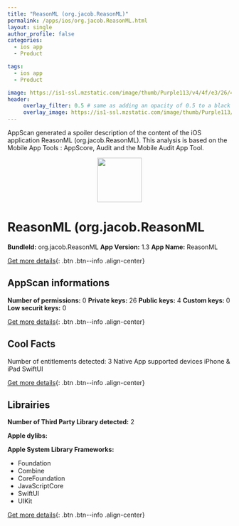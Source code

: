 ```yaml
---
title: "ReasonML (org.jacob.ReasonML)"
permalink: /apps/ios/org.jacob.ReasonML.html
layout: single
author_profile: false
categories: 
  - ios app 
  - Product 

tags: 
  - ios app 
  - Product 

image: https://is1-ssl.mzstatic.com/image/thumb/Purple113/v4/4f/e3/26/4fe326e6-44f1-8ff1-d78b-b88e9d91ed7b/AppIcon-1x_U007emarketing-0-7-0-85-220.png/512x512bb.jpg
header: 
     overlay_filter: 0.5 # same as adding an opacity of 0.5 to a black background
     overlay_image: https://is1-ssl.mzstatic.com/image/thumb/Purple113/v4/4f/e3/26/4fe326e6-44f1-8ff1-d78b-b88e9d91ed7b/AppIcon-1x_U007emarketing-0-7-0-85-220.png/512x512bb.jpg
---
```

AppScan generated a spoiler description of the content of the iOS application ReasonML (org.jacob.ReasonML). This analysis is based on the Mobile App Tools : AppScore, Audit and the Mobile Audit App Tool.

  
  
<div style="text-align: center;"><img src="https://is1-ssl.mzstatic.com/image/thumb/Purple113/v4/4f/e3/26/4fe326e6-44f1-8ff1-d78b-b88e9d91ed7b/AppIcon-1x_U007emarketing-0-7-0-85-220.png/512x512bb.jpg" width="100" height="100"></div>  
  
# ReasonML (org.jacob.ReasonML

**BundleId:** org.jacob.ReasonML
**App Version:** 1.3
**App Name:** ReasonML


[Get more details](/pricing.html){: .btn .btn--info .align-center}  
  
## AppScan informations 

**Number of permissions:** 0
**Private keys:** 26
**Public keys:** 4
**Custom keys:** 0
**Low securit keys:** 0
  
[Get more details](/pricing.html){: .btn .btn--info .align-center}

## Cool Facts

Number of entitlements detected: 3
Native App
supported devices iPhone & iPad
SwiftUI
  
[Get more details](/pricing.html){: .btn .btn--info .align-center}

## Librairies 
**Number of Third Party Library detected:** 2

**Apple dylibs:**


**Apple System Library Frameworks:**
- Foundation
- Combine
- CoreFoundation
- JavaScriptCore
- SwiftUI
- UIKit


  
[Get more details](/pricing.html){: .btn .btn--info .align-center}

